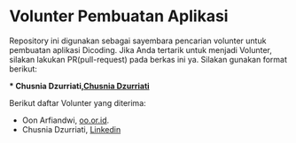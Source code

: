 # Volunter Pembuatan Aplikasi

Repository ini digunakan sebagai sayembara pencarian volunter untuk pembuatan aplikasi Dicoding. Jika Anda tertarik untuk menjadi Volunter, silakan lakukan PR(pull-request) pada berkas ini ya. Silakan gunakan format berikut:


**\* Chusnia Dzurriati,[Chusnia Dzurriati](Pemalang)**


Berikut daftar Volunter yang diterima:

* Oon Arfiandwi, [oo.or.id](https://oo.or.id).
* Chusnia Dzurriati, [Linkedin](www.linkedin.com/in/chusniadzurriati)

